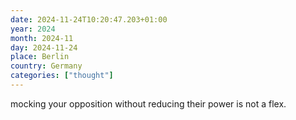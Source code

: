 ```yaml
---
date: 2024-11-24T10:20:47.203+01:00
year: 2024
month: 2024-11
day: 2024-11-24
place: Berlin
country: Germany
categories: ["thought"]
---
```

mocking your opposition without reducing their power is not a flex.

